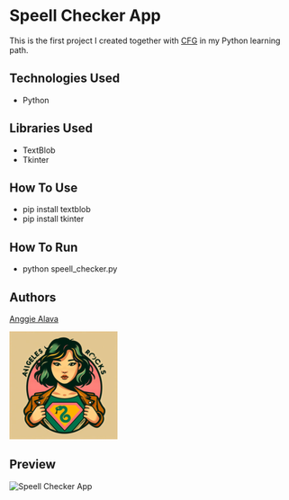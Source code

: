 # Speell Checker App

This is the first project I created together with [CFG](https://codefirstgirls.com/) in my Python learning path.

## Technologies Used

- Python

## Libraries Used

- TextBlob
- Tkinter

## How To Use

- pip install textblob
- pip install tkinter

## How To Run

- python speell_checker.py

## Authors

[Anggie Alava](https://www.linkedin.com/in/anggiealava/)

![Logo](./logo192x192.png)

## Preview

![Speell Checker App](/spell-checker.gif)
